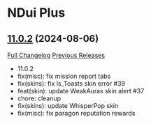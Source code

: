 # NDui Plus

## [11.0.2](https://github.com/Witnesscm/NDui_Plus/tree/11.0.2) (2024-08-06)
[Full Changelog](https://github.com/Witnesscm/NDui_Plus/compare/11.0.1...11.0.2) [Previous Releases](https://github.com/Witnesscm/NDui_Plus/releases)

- 11.0.2  
- fix(misc): fix mission report tabs  
- fix(skins): fix ls\_Toasts skin error #39  
- feat(skin): update WeakAuras skin alert #37  
-  chore: cleanup  
- fix(skins): update WhisperPop skin  
- fix(misc): fix paragon reputation rewards  

